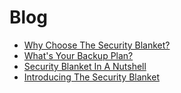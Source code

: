 # Blog
* [Why Choose The Security Blanket?](./is-the-security-blanket-for-me.md)
* [What's Your Backup Plan?](./whats-your-backup-plan.md)
* [Security Blanket In A Nutshell](./security-blanket-in-a-nutshell.md)
* [Introducing The Security Blanket](./introducing-the-security-blanket.md)